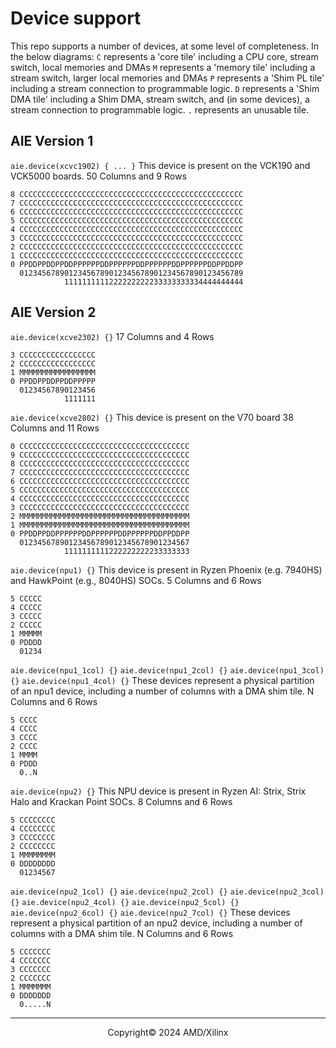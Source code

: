 # Device support

This repo supports a number of devices, at some level of completeness.
In the below diagrams:
```C``` represents a 'core tile' including a CPU core, stream switch, local memories and DMAs
```M``` represents a 'memory tile' including a stream switch, larger local memories and DMAs
```P``` represents a 'Shim PL tile' including a stream connection to programmable logic.
```D``` represents a 'Shim DMA tile' including a Shim DMA, stream switch, and (in some devices), a stream connection to programmable logic.
```.``` represents an unusable tile.

## AIE Version 1

```aie.device(xcvc1902) { ... }```
This device is present on the VCK190 and VCK5000 boards.
50 Columns and 9 Rows
```
8 CCCCCCCCCCCCCCCCCCCCCCCCCCCCCCCCCCCCCCCCCCCCCCCCCC
7 CCCCCCCCCCCCCCCCCCCCCCCCCCCCCCCCCCCCCCCCCCCCCCCCCC
6 CCCCCCCCCCCCCCCCCCCCCCCCCCCCCCCCCCCCCCCCCCCCCCCCCC
5 CCCCCCCCCCCCCCCCCCCCCCCCCCCCCCCCCCCCCCCCCCCCCCCCCC
4 CCCCCCCCCCCCCCCCCCCCCCCCCCCCCCCCCCCCCCCCCCCCCCCCCC
3 CCCCCCCCCCCCCCCCCCCCCCCCCCCCCCCCCCCCCCCCCCCCCCCCCC
2 CCCCCCCCCCCCCCCCCCCCCCCCCCCCCCCCCCCCCCCCCCCCCCCCCC
1 CCCCCCCCCCCCCCCCCCCCCCCCCCCCCCCCCCCCCCCCCCCCCCCCCC
0 PPDDPPDDPPDDPPPPPPDDPPPPPPDDPPPPPPDDPPPPPPDDPPDDPP
  01234567890123456789012345678901234567890123456789
            1111111111222222222233333333334444444444
```

## AIE Version 2

```aie.device(xcve2302) {}```
17 Columns and 4 Rows
```
3 CCCCCCCCCCCCCCCCC
2 CCCCCCCCCCCCCCCCC
1 MMMMMMMMMMMMMMMMM
0 PPDDPPDDPPDDPPPPP
  01234567890123456
            1111111
```

```aie.device(xcve2802) {}```
This device is present on the V70 board
38 Columns and 11 Rows
```
0 CCCCCCCCCCCCCCCCCCCCCCCCCCCCCCCCCCCCCC
9 CCCCCCCCCCCCCCCCCCCCCCCCCCCCCCCCCCCCCC
8 CCCCCCCCCCCCCCCCCCCCCCCCCCCCCCCCCCCCCC
7 CCCCCCCCCCCCCCCCCCCCCCCCCCCCCCCCCCCCCC
6 CCCCCCCCCCCCCCCCCCCCCCCCCCCCCCCCCCCCCC
5 CCCCCCCCCCCCCCCCCCCCCCCCCCCCCCCCCCCCCC
4 CCCCCCCCCCCCCCCCCCCCCCCCCCCCCCCCCCCCCC
3 CCCCCCCCCCCCCCCCCCCCCCCCCCCCCCCCCCCCCC
2 MMMMMMMMMMMMMMMMMMMMMMMMMMMMMMMMMMMMMM
1 MMMMMMMMMMMMMMMMMMMMMMMMMMMMMMMMMMMMMM
0 PPDDPPDDPPPPPPDDPPPPPPDDPPPPPPDDPPDDPP
  01234567890123456789012345678901234567
            1111111111222222222233333333
```

```aie.device(npu1) {}```
This device is present in Ryzen Phoenix (e.g. 7940HS) and HawkPoint (e.g., 8040HS) SOCs.
5 Columns and 6 Rows
```
5 CCCCC
4 CCCCC
3 CCCCC
2 CCCCC
1 MMMMM
0 PDDDD
  01234
```

```aie.device(npu1_1col) {}```
```aie.device(npu1_2col) {}```
```aie.device(npu1_3col) {}```
```aie.device(npu1_4col) {}```
These devices represent a physical partition of an npu1 device, including a number of columns with a DMA shim tile.
N Columns and 6 Rows
```
5 CCCC
4 CCCC
3 CCCC
2 CCCC
1 MMMM
0 PDDD
  0..N
```

```aie.device(npu2) {}```
This NPU device is present in Ryzen AI: Strix, Strix Halo and Krackan Point SOCs.
8 Columns and 6 Rows
```
5 CCCCCCCC
4 CCCCCCCC
3 CCCCCCCC
2 CCCCCCCC
1 MMMMMMMM
0 DDDDDDDD
  01234567
```

```aie.device(npu2_1col) {}```
```aie.device(npu2_2col) {}```
```aie.device(npu2_3col) {}```
```aie.device(npu2_4col) {}```
```aie.device(npu2_5col) {}```
```aie.device(npu2_6col) {}```
```aie.device(npu2_7col) {}```
These devices represent a physical partition of an npu2 device, including a number of columns with a DMA shim tile.
N Columns and 6 Rows
```
5 CCCCCCC
4 CCCCCCC
3 CCCCCCC
2 CCCCCCC
1 MMMMMMM
0 DDDDDDD
  0.....N
```

-----

<p align="center">Copyright&copy; 2024 AMD/Xilinx</p>
